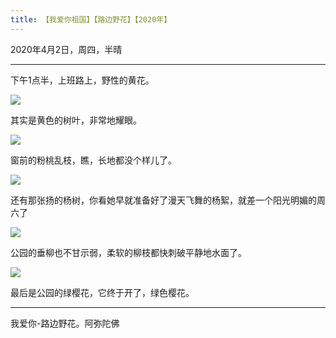 ```yaml
---
title: 【我爱你祖国】【路边野花】【2020年】
---
```


2020年4月2日，周四，半晴

***

下午1点半，上班路上，野性的黄花。

![](https://cdn.jsdelivr.net/gh/185zy/PicturesLibrary/img/yehua01.jpg)

其实是黄色的树叶，非常地耀眼。

![](https://cdn.jsdelivr.net/gh/185zy/PicturesLibrary/img/yehua02.jpg)

窗前的粉桃乱枝，瞧，长地都没个样儿了。

![](https://cdn.jsdelivr.net/gh/185zy/PicturesLibrary/img/yehua03.jpg)

还有那张扬的杨树，你看她早就准备好了漫天飞舞的杨絮，就差一个阳光明媚的周六了

![](https://cdn.jsdelivr.net/gh/185zy/PicturesLibrary/img/yehua04.jpg)

公园的垂柳也不甘示弱，柔软的柳枝都快刺破平静地水面了。

![](https://cdn.jsdelivr.net/gh/185zy/PicturesLibrary/img/yehua05.jpg)

最后是公园的绿樱花，它终于开了，绿色樱花。

***

我爱你-路边野花。阿弥陀佛